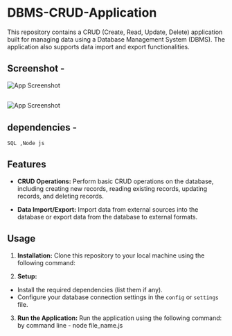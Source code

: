 # DBMS-CRUD-Application

This repository contains a CRUD (Create, Read, Update, Delete) application built for managing data using a Database Management System (DBMS). The application also supports data import and export functionalities.

## Screenshot -
![App Screenshot](https://i.postimg.cc/vHRQTb3n/Screenshot-114.png)
##
![App Screenshot](https://i.postimg.cc/ryRVqKCc/Screenshot-115.png)
## dependencies - 
    SQL ,Node js

## Features

- **CRUD Operations:** Perform basic CRUD operations on the database, including creating new records, reading existing records, updating records, and deleting records.

- **Data Import/Export:** Import data from external sources into the database or export data from the database to external formats.

## Usage

1. **Installation:**
   Clone this repository to your local machine using the following command:


2. **Setup:**
- Install the required dependencies (list them if any).
- Configure your database connection settings in the `config` or `settings` file.

3. **Run the Application:**
Run the application using the following command: by command line - node file_name.js 
